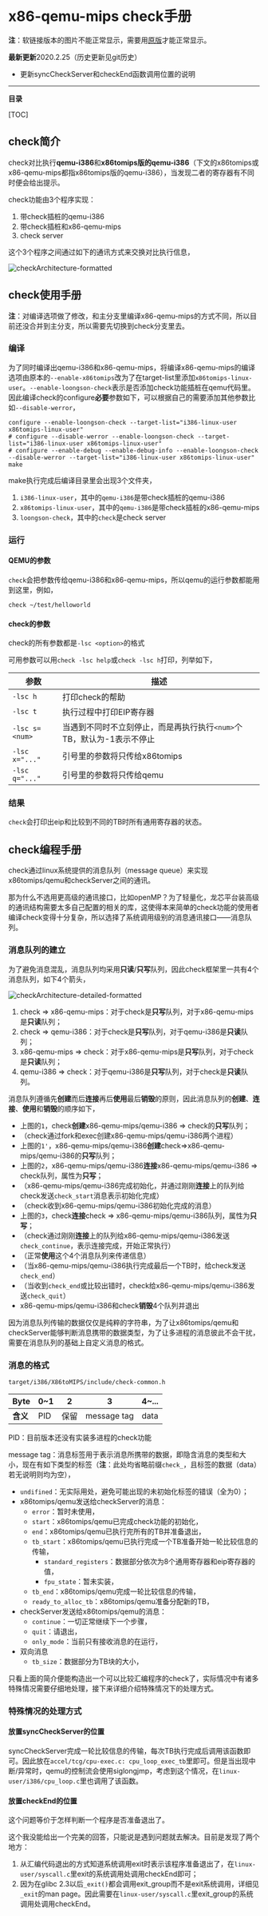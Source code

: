 # x86-qemu-mips check手册

**注**：软链接版本的图片不能正常显示，需要用[原版](../xiebenyi/BT/x86-qemu-mips/check_manual.md)才能正常显示。

**最新更新**2020.2.25（历史更新见git历史）

* 更新syncCheckServer和checkEnd函数调用位置的说明

---

**目录**

[TOC]

## check简介

check对比执行**qemu-i386**和**x86tomips版的qemu-i386**（下文的x86tomips或x86-qemu-mips都指x86tomips版的qemu-i386），当发现二者的寄存器有不同时便会给出提示。

check功能由3个程序实现：

1. 带check插桩的qemu-i386
2. 带check插桩和x86-qemu-mips
3. check server

这个3个程序之间通过如下的通讯方式来交换对比执行信息，

![checkArchitecture-formatted](pictures/checkArchitecture-formatted.svg)

## check使用手册

**注**：对编译选项做了修改，和主分支里编译x86-qemu-mips的方式不同，所以目前还没合并到主分支，所以需要先切换到check分支里去。

### 编译

为了同时编译出qemu-i386和x86-qemu-mips，将编译x86-qemu-mips的编译选项由原本的`--enable-x86tomips`改为了在target-list里添加`x86tomips-linux-user`。`--enable-loongson-check`表示是否添加check功能插桩在qemu代码里。因此编译check的configure**必要**参数如下，可以根据自己的需要添加其他参数比如`--disable-werror`，

```shell
configure --enable-loongson-check --target-list="i386-linux-user x86tomips-linux-user"
# configure --disable-werror --enable-loongson-check --target-list="i386-linux-user x86tomips-linux-user"
# configure --enable-debug --enable-debug-info --enable-loongson-check --disable-werror --target-list="i386-linux-user x86tomips-linux-user"
make
```

make执行完成后编译目录里会出现3个文件夹，

1. `i386-linux-user`，其中的`qemu-i386`是带check插桩的qemu-i386
2. `x86tomips-linux-user`，其中的`qemu-i386`是带check插桩的x86-qemu-mips
3. `loongson-check`，其中的`check`是check server

### 运行

#### QEMU的参数

`check`会把参数传给qemu-i386和x86-qemu-mips，所以qemu的运行参数都能用到这里，例如，

```shell
check ~/test/helloworld
```

#### check的参数

check的所有参数都是`-lsc <option>`的格式

可用参数可以用`check -lsc help`或`check -lsc h`打印，列举如下，

| 参数           | 描述                                                         |
| -------------- | ------------------------------------------------------------ |
| `-lsc h`       | 打印check的帮助                                              |
| `-lsc t`       | 执行过程中打印EIP寄存器                                      |
| `-lsc s=<num>` | 当遇到不同时不立刻停止，而是再执行执行`<num>`个TB，默认为-1表示不停止 |
| `-lsc x="..."` | 引号里的参数将只传给x86tomips                                |
| `-lsc q="..."` | 引号里的参数将只传给qemu                                     |

### 结果

`check`会打印出eip和比较到不同的TB时所有通用寄存器的状态。

## check编程手册

check通过linux系统提供的消息队列（message queue）来实现x86tomips/qemu和checkServer之间的通讯。

那为什么不选用更高级的通讯接口，比如openMP？为了轻量化，龙芯平台装高级的通讯结构需要太多自己配置的相关的库，这使得本来简单的check功能的使用者编译check变得十分复杂，所以选择了系统调用级别的消息通讯接口——消息队列。

### 消息队列的建立

为了避免消息混乱，消息队列均采用**只读**/**只写**队列，因此check框架里一共有4个消息队列，如下4个箭头，

![checkArchitecture-detailed-formatted](pictures/checkArchitecture-detailed-formatted.svg)

1. check => x86-qemu-mips：对于check是**只写**队列，对于x86-qemu-mips是**只读**队列；
2. check => qemu-i386：对于check是**只写**队列，对于qemu-i386是**只读**队列；
3. x86-qemu-mips => check：对于x86-qemu-mips是**只写**队列，对于check是**只读**队列；
4. qemu-i386 => check：对于qemu-i386是**只写**队列，对于check是**只读**队列。

消息队列遵循先**创建**而后**连接**再后**使用**最后**销毁**的原则，因此消息队列的**创建**、**连接**、**使用**和**销毁**的顺序如下，

* 上图的`1`，check**创建**x86-qemu-mips/qemu-i386 => check的**只写**队列；
* （check通过fork和exec创建x86-qemu-mips/qemu-i386两个进程）
* 上图的`1'`，x86-qemu-mips/qemu-i386**创建**check=>x86-qemu-mips/qemu-i386的**只写**队列；
* 上图的`2`，x86-qemu-mips/qemu-i386**连接**x86-qemu-mips/qemu-i386 => check队列，属性为**只写**；
* （x86-qemu-mips/qemu-i386完成初始化，并通过刚刚**连接**上的队列给check发送`check_start`消息表示初始化完成）
* （check收到x86-qemu-mips/qemu-i386初始化完成的消息）
* 上图的`3`，check**连接**check => x86-qemu-mips/qemu-i386队列，属性为**只写**；
* （check通过刚刚**连接**上的队列给x86-qemu-mips/qemu-i386发送`check_continue`，表示连接完成，开始正常执行）
* （正常**使用**这个4个消息队列来传递信息）
* （当x86-qemu-mips/qemu-i386执行完成最后一个TB时，给check发送`check_end`）
* （当收到`check_end`或比较出错时，check给x86-qemu-mips/qemu-i386发送`check_quit`）
* x86-qemu-mips/qemu-i386和check**销毁**4个队列并退出

因为消息队列传输的数据仅仅是纯粹的字符串，为了让x86tomips/qemu和checkServer能够判断消息携带的数据类型，为了让多进程的消息彼此不会干扰，需要在消息队列的基础上自定义消息的格式。

### 消息的格式

`target/i386/X86toMIPS/include/check-common.h`

| Byte     | 0~1  | 2    | 3           | 4~... |
| -------- | ---- | ---- | ----------- | ----- |
| **含义** | PID  | 保留 | message tag | data  |

PID：目前版本还没有实装多进程的check功能

message tag：消息标签用于表示消息所携带的数据，即隐含消息的类型和大小，现在有如下类型的标签（**注**：此处均省略前缀`check_`，且标签的数据（data）若无说明则均为空），

* `undifined`：无实际用处，避免可能出现的未初始化标签的错误（全为0）；
* x86tomips/qemu发送给checkServer的消息：
  * `error`：暂时未使用，
  * `start`：x86tomips/qemu已完成check功能的初始化，
  * `end`：x86tomips/qemu已执行完所有的TB并准备退出，
  * `tb_start`：x86tomips/qemu已执行完成一个TB准备开始一轮比较信息的传输，
    * `standard_registers`：数据部分依次为8个通用寄存器和eip寄存器的值，
    * `fpu_state`：暂未实装，
  * `tb_end`：x86tomips/qemu完成一轮比较信息的传输，
  * `ready_to_alloc_tb`：x86tomips/qemu准备分配新的TB，
* checkServer发送给x86tomips/qemu的消息：
  * `continue`：一切正常继续下一个步骤，
  * `quit`：请退出，
  * `only_mode`：当前只有接收消息的在运行，
* 双向消息
  * `tb_size`：数据部分为TB块的大小，

只看上面的简介便能构造出一个可以比较汇编程序的check了，实际情况中有诸多特殊情况需要仔细地处理，接下来详细介绍特殊情况下的处理方式。

### 特殊情况的处理方式

#### 放置syncCheckServer的位置

syncCheckServer完成一轮比较信息的传输，每次TB执行完成后调用该函数即可。因此放在`accel/tcg/cpu-exec.c: cpu_loop_exec_tb`里即可。但是当出现中断/异常时，qemu的控制流会使用siglongjmp，考虑到这个情况，在`linux-user/i386/cpu_loop.c`里也调用了该函数。

#### 放置checkEnd的位置

这个问题等价于怎样判断一个程序是否准备退出了。

这个我没能给出一个完美的回答，只能说是遇到问题就去解决。目前是发现了两个地方：

1. 从汇编代码退出的方式知道系统调用exit时表示该程序准备退出了，在`linux-user/syscall.c`里exit的系统调用处调用checkEnd即可；
2. 因为在glibc 2.3以后`_exit()`都会调用exit_group而不是exit系统调用，详细见`_exit`的man page。因此需要在`linux-user/syscall.c`里exit_group的系统调用处调用checkEnd。

